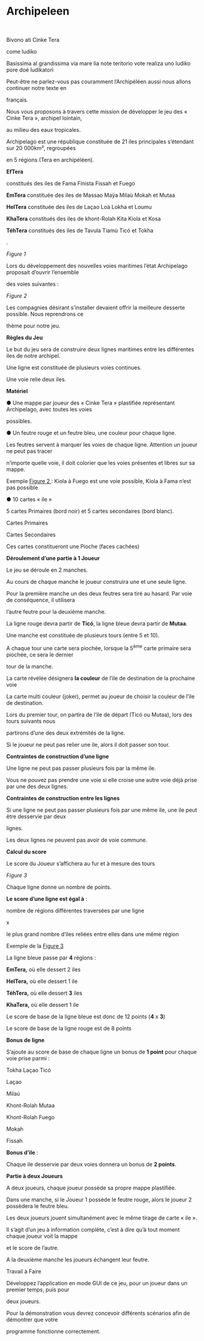 # Archipeleen

﻿<a name="br1"></a> 

Bivono ati Cinke Tera

come ludiko

Basissima al grandissima via mare lia note teritorio vote realiza uno ludiko pore doé ludikatori

Peut-être ne parlez-vous pas couramment l’Archipéléen aussi nous allons continuer notre texte en

français.

Nous vous proposons à travers cette mission de développer le jeu des « Cinke Tera », archipel lointain,

au milieu des eaux tropicales.



<a name="br2"></a> 

Archipelago est une république constituée de 21 iles principales s’étendant sur 20 000km², regroupées

en 5 régions (Tera en archipéléen).

**EfTera**

constitués des iles de Fama Finista Fissah et Fuego

**EmTera** constituée des iles de Massao Maÿa Milaù Mokah et Mutaa

**HelTera** constituée des iles de Laçao Loà Lokha et Loumu

**KhaTera** constitués des iles de khont-Rolah Kita Kiola et Kosa

**TéhTera** constitués des iles de Tavula Tiamù Ticó et Tokha

.

*Figure 1*



<a name="br3"></a> 

Lors du développement des nouvelles voies maritimes l’état Archipelago proposait d’ouvrir l’ensemble

des voies suivantes :

*Figure 2*

Les compagnies désirant s’installer devaient offrir la meilleure desserte possible. Nous reprendrons ce

thème pour notre jeu.



<a name="br4"></a> 

**Règles du Jeu**

Le but du jeu sera de construire deux lignes maritimes entre les différentes iles de notre archipel.

Une ligne est constituée de plusieurs voies continues.

Une voie relie deux iles.

**Matériel**

● Une mappe par joueur des « Cinke Tera » plastifiée représentant Archipelago, avec toutes les voies

possibles.

● Un feutre rouge et un feutre bleu, une couleur pour chaque ligne.

Les feutres servent à marquer les voies de chaque ligne. Attention un joueur ne peut pas tracer

n’importe quelle voie, il doit colorier que les voies présentes et libres sur sa mappe.

Exemple [Figure](#br3)[ ](#br3)[2](#br3)[ ](#br3): Kiola à Fuego est une voie possible, Kiola à Fama n’est pas possible

● 10 cartes « ile »

5 cartes Primaires (bord noir) et 5 cartes secondaires (bord blanc).

Cartes Primaires

Cartes Secondaires

Ces cartes constitueront une Pioche (faces cachées)



<a name="br5"></a> 

**Déroulement d’une partie à 1 Joueur**

Le jeu se déroule en 2 manches.

Au cours de chaque manche le joueur construira une et une seule ligne.

Pour la première manche un des deux feutres sera tiré au hasard. Par voie de conséquence, il utilisera

l’autre feutre pour la deuxième manche.

La ligne rouge devra partir de **Ticó**, la ligne bleue devra partir de **Mutaa**.

Une manche est constituée de plusieurs tours (entre 5 et 10).

A chaque tour une carte sera piochée, lorsque la 5<sup>ème</sup> carte primaire sera piochée, ce sera le dernier

tour de la manche.

La carte révélée désignera **la couleur** de l’ile de destination de la prochaine voie

La carte multi couleur (joker), permet au joueur de choisir la couleur de l’ile de destination.

Lors du premier tour, on partira de l’ile de départ (Ticó ou Mutaa), lors des tours suivants nous

partirons d’une des deux extrémités de la ligne.

Si le joueur ne peut pas relier une ile, alors il doit passer son tour.

**Contraintes de construction d’une ligne**

Une ligne ne peut pas passer plusieurs fois par la même ile.

Vous ne pouvez pas prendre une voie si elle croise une autre voie déjà prise par une des deux lignes.

**Contraintes de construction entre les lignes**

Si une ligne ne peut pas passer plusieurs fois par une même ile, une ile peut être desservie par deux

lignes.

Les deux lignes ne peuvent pas avoir de voie commune.



<a name="br6"></a> 

**Calcul du score**

Le score du Joueur s’affichera au fur et à mesure des tours

*Figure 3*

Chaque ligne donne un nombre de points.

**Le score d’une ligne est égal à** :

nombre de régions différentes traversées par une ligne

x

le plus grand nombre d’iles reliées entre elles dans une même région

Exemple de la [Figure](#br6)[ ](#br6)[3](#br6)

La ligne bleue passe par **4** régions :

**EmTera,** où elle dessert 2 iles

**HelTera,** où elle dessert 1 ile

**TéhTera,** où elle dessert **3** iles

**KhaTera,** où elle dessert 1 ile

Le score de base de la ligne bleue est donc de 12 points (**4** x **3**)

Le score de base de la ligne rouge est de 8 points



<a name="br7"></a> 

**Bonus de ligne**

S’ajoute au score de base de chaque ligne un bonus de **1 point** pour chaque voie prise parmi :

Tokha Laçao Ticó

Laçao

Milaú

Khont-Rolah Mutaa

Khont-Rolah Fuego

Mokah

Fissah

**Bonus d’ile** :

Chaque ile desservie par deux voies donnera un bonus de **2 points**.

**Partie à deux Joueurs**

A deux joueurs, chaque joueur possède sa propre mappe plastifiée.

Dans une manche, si le Joueur 1 possède le feutre rouge, alors le joueur 2 possèdera le feutre bleu.

Les deux joueurs jouent simultanément avec le même tirage de carte « ile ».

Il s’agit d’un jeu à information complète, c’est à dire qu’à tout moment chaque joueur voit la mappe

et le score de l’autre.

A la deuxième manche les joueurs échangent leur feutre.

Travail à Faire

Développez l’application en mode GUI de ce jeu, pour un joueur dans un premier temps, puis pour

deux joueurs.

Pour la démonstration vous devrez concevoir différents scénarios afin de démontrer que votre

programme fonctionne correctement.
